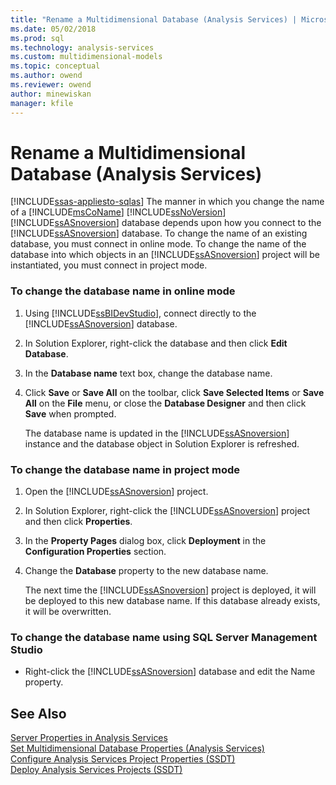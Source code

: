```yaml
---
title: "Rename a Multidimensional Database (Analysis Services) | Microsoft Docs"
ms.date: 05/02/2018
ms.prod: sql
ms.technology: analysis-services
ms.custom: multidimensional-models
ms.topic: conceptual
ms.author: owend
ms.reviewer: owend
author: minewiskan
manager: kfile
---
```

# Rename a Multidimensional Database (Analysis Services)
[!INCLUDE[ssas-appliesto-sqlas](../../includes/ssas-appliesto-sqlas.md)]
  The manner in which you change the name of a [!INCLUDE[msCoName](../../includes/msconame-md.md)] [!INCLUDE[ssNoVersion](../../includes/ssnoversion-md.md)] [!INCLUDE[ssASnoversion](../../includes/ssasnoversion-md.md)] database depends upon how you connect to the [!INCLUDE[ssASnoversion](../../includes/ssasnoversion-md.md)] database. To change the name of an existing database, you must connect in online mode. To change the name of the database into which objects in an [!INCLUDE[ssASnoversion](../../includes/ssasnoversion-md.md)] project will be instantiated, you must connect in project mode.  
  
### To change the database name in online mode  
  
1.  Using [!INCLUDE[ssBIDevStudio](../../includes/ssbidevstudio-md.md)], connect directly to the [!INCLUDE[ssASnoversion](../../includes/ssasnoversion-md.md)] database.  
  
2.  In Solution Explorer, right-click the database and then click **Edit Database**.  
  
3.  In the **Database name** text box, change the database name.  
  
4.  Click **Save** or **Save All** on the toolbar, click **Save Selected Items** or **Save All** on the **File** menu, or close the **Database Designer** and then click **Save** when prompted.  
  
     The database name is updated in the [!INCLUDE[ssASnoversion](../../includes/ssasnoversion-md.md)] instance and the database object in Solution Explorer is refreshed.  
  
### To change the database name in project mode  
  
1.  Open the [!INCLUDE[ssASnoversion](../../includes/ssasnoversion-md.md)] project.  
  
2.  In Solution Explorer, right-click the [!INCLUDE[ssASnoversion](../../includes/ssasnoversion-md.md)] project and then click **Properties**.  
  
3.  In the **Property Pages** dialog box, click **Deployment** in the **Configuration Properties** section.  
  
4.  Change the **Database** property to the new database name.  
  
     The next time the [!INCLUDE[ssASnoversion](../../includes/ssasnoversion-md.md)] project is deployed, it will be deployed to this new database name. If this database already exists, it will be overwritten.  
  
### To change the database name using SQL Server Management Studio  
  
-   Right-click the [!INCLUDE[ssASnoversion](../../includes/ssasnoversion-md.md)] database and edit the Name property.  
  
## See Also  
 [Server Properties in Analysis Services](../../analysis-services/server-properties/server-properties-in-analysis-services.md)   
 [Set Multidimensional Database Properties &#40;Analysis Services&#41;](../../analysis-services/multidimensional-models/set-multidimensional-database-properties-analysis-services.md)   
 [Configure Analysis Services Project Properties &#40;SSDT&#41;](../../analysis-services/multidimensional-models/configure-analysis-services-project-properties-ssdt.md)   
 [Deploy Analysis Services Projects &#40;SSDT&#41;](../../analysis-services/multidimensional-models/deploy-analysis-services-projects-ssdt.md)  
  
  
